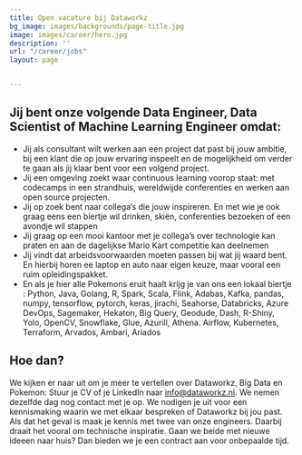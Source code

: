 ```yaml
---
title: Open vacature bij Dataworkz
bg_image: images/backgrounds/page-title.jpg
image: images/career/hero.jpg
description: ''
url: "/career/jobs"
layout: page


---
```


## Jij bent onze volgende Data Engineer, Data Scientist of Machine Learning Engineer omdat:

* Jij als consultant wilt werken aan een project dat past bij jouw ambitie, bij een klant die op jouw ervaring inspeelt en de mogelijkheid om verder te gaan als jij klaar bent voor een volgend project.
* Jij een omgeving zoekt waar continuous learning voorop staat: met codecamps in een strandhuis, wereldwijde conferenties en werken aan open source projecten.
* Jij op zoek bent naar collega’s die jouw inspireren. En met wie je ook graag eens een biertje wil drinken, skiën, conferenties bezoeken of een avondje wil stappen
* Jij graag op een mooi kantoor met je collega’s over technologie kan praten en aan de dagelijkse Mario Kart competitie kan deelnemen
* Jij vindt dat arbeidsvoorwaarden moeten passen bij wat jij waard bent. En hierbij horen ee laptop en auto naar eigen keuze, maar vooral een ruim opleidingspakket.
* En als je hier alle Pokemons eruit haalt krijg je van ons een lokaal biertje : Python, Java, Golang, R, Spark, Scala, Flink, Adabas, Kafka, pandas, numpy, tensorflow, pytorch, keras, jirachi, Seahorse, Databricks, Azure DevOps, Sagemaker, Hekaton, Big Query, Geodude, Dash, R-Shiny, Yolo, OpenCV, Snowflake, Glue, Azurill, Athena. Airflow, Kubernetes, Terraform, Arvados, Ambari, Ariados

## Hoe dan?

We kijken er naar uit om je meer te vertellen over Dataworkz, Big Data en Pokemon: Stuur je CV of je LinkedIn naar [info@dataworkz.nl](mailto:info@dataworkz.nl). We nemen dezelfde dag nog contact met je op. We nodigen je uit voor een kennismaking waarin we met elkaar bespreken of Dataworkz bij jou past. Als dat het geval is maak je kennis met twee van onze engineers. Daarbij draait het vooral om technische inspiratie. Gaan we beide met nieuwe ideeen naar huis? Dan bieden we je een contract aan voor onbepaalde tijd.
